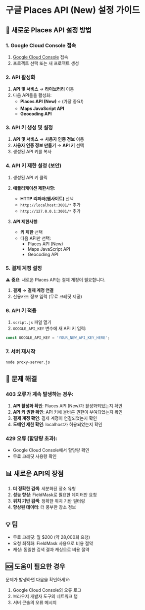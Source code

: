 # 구글 Places API (New) 설정 가이드

## 🚀 새로운 Places API 설정 방법

### 1. Google Cloud Console 접속
1. [Google Cloud Console](https://console.cloud.google.com/) 접속
2. 프로젝트 선택 또는 새 프로젝트 생성

### 2. API 활성화
1. **API 및 서비스** → **라이브러리** 이동
2. 다음 API들을 활성화:
   - **Places API (New)** ⭐ (가장 중요!)
   - **Maps JavaScript API**
   - **Geocoding API**

### 3. API 키 생성 및 설정
1. **API 및 서비스** → **사용자 인증 정보** 이동
2. **사용자 인증 정보 만들기** → **API 키** 선택
3. 생성된 API 키를 복사

### 4. API 키 제한 설정 (보안)
1. 생성된 API 키 클릭
2. **애플리케이션 제한사항**:
   - **HTTP 리퍼러(웹사이트)** 선택
   - `http://localhost:3001/*` 추가
   - `http://127.0.0.1:3001/*` 추가

3. **API 제한사항**:
   - **키 제한** 선택
   - 다음 API만 선택:
     - Places API (New)
     - Maps JavaScript API
     - Geocoding API

### 5. 결제 계정 설정
⚠️ **중요**: 새로운 Places API는 결제 계정이 필요합니다.
1. **결제** → **결제 계정 연결**
2. 신용카드 정보 입력 (무료 크레딧 제공)

### 6. API 키 적용
1. `script.js` 파일 열기
2. `GOOGLE_API_KEY` 변수에 새 API 키 입력:
```javascript
const GOOGLE_API_KEY = 'YOUR_NEW_API_KEY_HERE';
```

### 7. 서버 재시작
```bash
node proxy-server.js
```

## 🔧 문제 해결

### 403 오류가 계속 발생하는 경우:
1. **API 활성화 확인**: Places API (New)가 활성화되었는지 확인
2. **API 키 권한 확인**: API 키에 올바른 권한이 부여되었는지 확인
3. **결제 계정 확인**: 결제 계정이 연결되었는지 확인
4. **도메인 제한 확인**: localhost가 허용되었는지 확인

### 429 오류 (할당량 초과):
- Google Cloud Console에서 할당량 확인
- 무료 크레딧 사용량 확인

## 📊 새로운 API의 장점

1. **더 정확한 검색**: 세분화된 장소 유형
2. **성능 향상**: FieldMask로 필요한 데이터만 요청
3. **위치 기반 검색**: 정확한 위치 기반 필터링
4. **향상된 데이터**: 더 풍부한 장소 정보

## 💡 팁

- 무료 크레딧: 월 $200 (약 28,000회 요청)
- 요청 최적화: FieldMask 사용으로 비용 절약
- 캐싱: 동일한 검색 결과 캐싱으로 비용 절약

## 🆘 도움이 필요한 경우

문제가 발생하면 다음을 확인하세요:
1. Google Cloud Console의 오류 로그
2. 브라우저 개발자 도구의 네트워크 탭
3. 서버 콘솔의 오류 메시지

